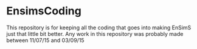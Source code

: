 # EnsimsCoding

This repository is for keeping all the coding that goes into making EnSimS just that little bit better. Any work in this repository was probably made between 11/07/15 and 03/09/15
